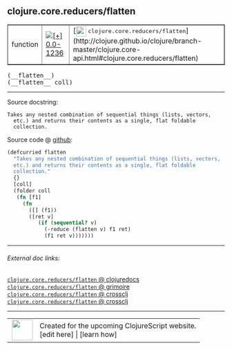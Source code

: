 ## clojure.core.reducers/flatten



 <table border="1">
<tr>
<td>function</td>
<td><a href="https://github.com/cljsinfo/cljs-api-docs/tree/0.0-1236"><img valign="middle" alt="[+] 0.0-1236" title="Added in 0.0-1236" src="https://img.shields.io/badge/+-0.0--1236-lightgrey.svg"></a> </td>
<td>
[<img height="24px" valign="middle" src="http://i.imgur.com/1GjPKvB.png"> <samp>clojure.core.reducers/flatten</samp>](http://clojure.github.io/clojure/branch-master/clojure.core-api.html#clojure.core.reducers/flatten)
</td>
</tr>
</table>


 <samp>
(__flatten__)<br>
</samp>
 <samp>
(__flatten__ coll)<br>
</samp>

---





Source docstring:

```
Takes any nested combination of sequential things (lists, vectors,
  etc.) and returns their contents as a single, flat foldable
  collection.
```


Source code @ [github](https://github.com/clojure/clojurescript/blob/r2067/src/cljs/clojure/core/reducers.cljs#L122-L135):

```clj
(defcurried flatten
  "Takes any nested combination of sequential things (lists, vectors,
  etc.) and returns their contents as a single, flat foldable
  collection."
  {}
  [coll]
  (folder coll
   (fn [f1]
     (fn
       ([] (f1))
       ([ret v]
          (if (sequential? v)
            (-reduce (flatten v) f1 ret)
            (f1 ret v)))))))
```

<!--
Repo - tag - source tree - lines:

 <pre>
clojurescript @ r2067
└── src
    └── cljs
        └── clojure
            └── core
                └── <ins>[reducers.cljs:122-135](https://github.com/clojure/clojurescript/blob/r2067/src/cljs/clojure/core/reducers.cljs#L122-L135)</ins>
</pre>

-->

---



###### External doc links:

[`clojure.core.reducers/flatten` @ clojuredocs](http://clojuredocs.org/clojure.core.reducers/flatten)<br>
[`clojure.core.reducers/flatten` @ grimoire](http://conj.io/store/v1/org.clojure/clojure/1.7.0-beta3/clj/clojure.core.reducers/flatten/)<br>
[`clojure.core.reducers/flatten` @ crossclj](http://crossclj.info/fun/clojure.core.reducers/flatten.html)<br>
[`clojure.core.reducers/flatten` @ crossclj](http://crossclj.info/fun/clojure.core.reducers.cljs/flatten.html)<br>

---

 <table>
<tr><td>
<img valign="middle" align="right" width="48px" src="http://i.imgur.com/Hi20huC.png">
</td><td>
Created for the upcoming ClojureScript website.<br>
[edit here] | [learn how]
</td></tr></table>

[edit here]:https://github.com/cljsinfo/cljs-api-docs/blob/master/cljsdoc/clojure.core.reducers_flatten.cljsdoc
[learn how]:https://github.com/cljsinfo/cljs-api-docs/wiki/cljsdoc-files

<!--

This information was too distracting to show to readers, but I'll leave it
commented here since it is helpful to:

- pretty-print the data used to generate this document
- and show how to retrieve that data



The API data for this symbol:

```clj
{:ns "clojure.core.reducers",
 :name "flatten",
 :signature ["[]" "[coll]"],
 :history [["+" "0.0-1236"]],
 :type "function",
 :full-name-encode "clojure.core.reducers_flatten",
 :source {:code "(defcurried flatten\n  \"Takes any nested combination of sequential things (lists, vectors,\n  etc.) and returns their contents as a single, flat foldable\n  collection.\"\n  {}\n  [coll]\n  (folder coll\n   (fn [f1]\n     (fn\n       ([] (f1))\n       ([ret v]\n          (if (sequential? v)\n            (-reduce (flatten v) f1 ret)\n            (f1 ret v)))))))",
          :title "Source code",
          :repo "clojurescript",
          :tag "r2067",
          :filename "src/cljs/clojure/core/reducers.cljs",
          :lines [122 135]},
 :full-name "clojure.core.reducers/flatten",
 :clj-symbol "clojure.core.reducers/flatten",
 :docstring "Takes any nested combination of sequential things (lists, vectors,\n  etc.) and returns their contents as a single, flat foldable\n  collection."}

```

Retrieve the API data for this symbol:

```clj
;; from Clojure REPL
(require '[clojure.edn :as edn])
(-> (slurp "https://raw.githubusercontent.com/cljsinfo/cljs-api-docs/catalog/cljs-api.edn")
    (edn/read-string)
    (get-in [:symbols "clojure.core.reducers/flatten"]))
```

-->
